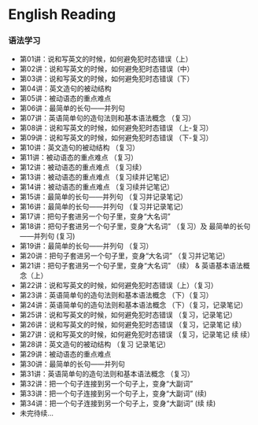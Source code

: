 # English Reading
### 语法学习
- 第01讲：说和写英文的时候，如何避免犯时态错误（上）
- 第02讲：说和写英文的时候，如何避免犯时态错误（中）
- 第03讲：说和写英文的时候，如何避免犯时态错误（下）
- 第04讲：英文造句的被动结构
- 第05讲：被动语态的重点难点
- 第06讲：最简单的长句——并列句
- 第07讲：英语简单句的造句法则和基本语法概念 （复习）
- 第08讲：说和写英文的时候，如何避免犯时态错误 （上-复习）
- 第09讲：说和写英文的时候，如何避免犯时态错误 （下-复习）
- 第10讲：英文造句的被动结构 （复习）
- 第11讲：被动语态的重点难点 （复习）
- 第12讲：被动语态的重点难点 （复习续）
- 第13讲：被动语态的重点难点 （复习续并记笔记）
- 第14讲：被动语态的重点难点 （复习续并记笔记）
- 第15讲：最简单的长句——并列句 （复习并记录笔记）
- 第16讲：最简单的长句——并列句 （复习并记录笔记）
- 第17讲：把句子套进另一个句子里，变身“大名词”
- 第18讲：把句子套进另一个句子里，变身“大名词” （复习）及 最简单的长句——并列句 (复习)
- 第19讲：最简单的长句——并列句 （复习）
- 第20讲：把句子套进另一个句子里，变身“大名词” （复习并记笔记）
- 第21讲：把句子套进另一个句子里，变身“大名词” （续） & 英语基本语法概念（上）
- 第22讲：说和写英文的时候，如何避免犯时态错误（上）（复习）
- 第23讲：英语简单句的造句法则和基本语法概念 （下）（复习）
- 第24讲：英语简单句的造句法则和基本语法概念 （下）（复习，记录笔记）
- 第25讲：说和写英文的时候，如何避免犯时态错误 （复习，记录笔记）
- 第26讲：说和写英文的时候，如何避免犯时态错误 （复习，记录笔记 续）
- 第27讲：说和写英文的时候，如何避免犯时态错误 （复习，记录笔记 续 续）
- 第28讲：英文造句的被动结构 （复习 记录笔记）
- 第29讲：被动语态的重点难点
- 第30讲：最简单的长句——并列句
- 第31讲：英语简单句的造句法则和基本语法概念 （复习）
- 第32讲：把一个句子连接到另一个句子上，变身“大副词”
- 第33讲：把一个句子连接到另一个句子上，变身“大副词” (续)
- 第34讲：把一个句子连接到另一个句子上，变身“大副词” (续 续)
- 未完待续...
